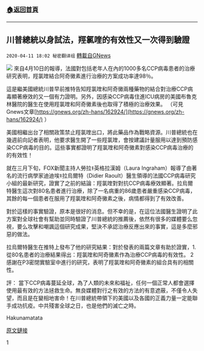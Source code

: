 ###  [:house:返回首頁](https://github.com/ourhimalayas/txt)
---

## 川普總統以身試法，羥氯喹的有效性又一次得到驗證
`2020-04-11 18:02 秘密翻译组` [轉載自GNews](https://gnews.org/zh-hant/169416/)

![](https://s3.amazonaws.com/gnews-media-offload/wp-content/uploads/2020/04/11175948/%E5%B7%9D%E6%99%AE%E6%80%BB%E7%BB%9F%E4%BB%A5%E8%BA%AB%E8%AF%95%E6%B3%95%EF%BC%8C%E7%BE%9F%E6%B0%AF%E5%96%B9%E7%9A%84%E6%9C%89%E6%95%88%E6%80%A7%E5%8F%88%E4%B8%80%E6%AC%A1%E5%BE%97%E5%88%B0%E9%AA%8C%E8%AF%81.jpg)
來自4月10日的報導，法國對包括老年人在內的1000多名CCP病毒患者的治療研究表明，羥氯喹結合阿奇黴素進行治療的方案成功率達98％。

這是繼美國總統川普早前推特告知羥氯喹和阿奇黴兩種藥物的結合對治療CCP病毒顯著療效的又一個有力證明。另外，因感染CCP病毒住進ICU病房的美國布魯克林醫院的醫生在使用羥氯喹和阿奇黴素後也取得了積極的治療效果。 （可見Gnews文章[https://gnews.org/zh-hans/162924/](https://gnews.org/zh-hans/162924/) ）

美國相繼出台了相關政策禁止羥氯喹出口，將此藥品作為戰略資源。川普總統也在幾週前向記者表明，他要求醫生開了一些羥氯喹，會按建議計量服用以達到預防感染CCP病毒的目的。這些事實都證明了羥氯喹和阿奇黴素對感染CCP病毒治療的的有效性！

就在三月下旬，FOX新聞主持人勞拉ｷ英格拉漢姆（Laura Ingraham）報導了由著名的流行病學家迪迪埃ｷ拉烏爾特（Didier Raoult）醫生領導的法國CCP病毒研究小組的最新研究，證實了之前的結論：羥氯喹對對抗CCP病毒療效顯著。拉烏爾特醫生這次對80名患者進行治療，除了一名病重的86歲患者嚴重感染CCP病毒，其餘的每一個患者在服用了羥氯喹和阿奇黴素之後，病情都得到了有效改善。

對於這樣的事實驗證，原本是很好的消息。但不幸的是，在這位法國醫生證明了此方案對全球社會有幫助並同時驗證了川普總統的推薦後，依然有很多的媒體要么忽視，要么攻擊和嘲諷這個研究成果，堅決不承認治療反應出來的事實，這是多麼邪惡的做法。

拉烏爾特醫生在推特上發布了他的研究結果：對於發表的兩篇文章有助於證實，1. 從80名患者的治療結果得出：羥氯喹和阿奇黴素作為治療CCP病毒的有效性。 2 感謝在P3密閉實驗室中進行的研究，表明了羥氯喹和阿奇黴素的組合具有的相關性。

評： 當下CCP病毒蔓延全球，為了人類的未來和福祉，任何一個正常人都會選擇使用最有效的方法拯救生命。無良媒體對行之有效的方法的有意遮蔽，不僅令人失望，而且是在變相地害命！在川普總統帶領下的美國以及各國的正義力量一定能聯手成功抗疫。中共殘害全球之日，也是他們的滅亡之時。

Hakunamatata

[原文鏈接](https://www.thegatewaypundit.com/2020/04/trumps-miracle-drug-french-study-1000-patients-including-seniors-see-98-success-rate-hydroxychloroquine-azithromycin-regimen/)

1
